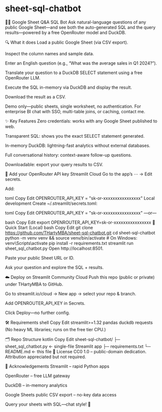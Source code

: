 # sheet-sql-chatbot

📄💬 Google Sheet Q&A SQL Bot
Ask natural-language questions of any public Google Sheet—and see both the auto-generated SQL and the query results—powered by a free OpenRouter model and DuckDB.

🔍 What it does
Load a public Google Sheet (via CSV export).

Inspect the column names and sample data.

Enter an English question (e.g., “What was the average sales in Q1 2024?”).

Translate your question to a DuckDB SELECT statement using a free OpenRouter LLM.

Execute the SQL in-memory via DuckDB and display the result.

Download the result as a CSV.

Demo only—public sheets, single worksheet, no authentication.
For enterprise BI chat with SSO, multi-table joins, or caching, contact me.

✨ Key Features
Zero credentials: works with any Google Sheet published to web.

Transparent SQL: shows you the exact SELECT statement generated.

In-memory DuckDB: lightning-fast analytics without external databases.

Full conversational history: context-aware follow-up questions.

Downloadable: export your query results to CSV.

🔑 Add your OpenRouter API key
Streamlit Cloud
Go to the app’s ⋯ → Edit secrets.

Add:

toml
Copy
Edit
OPENROUTER_API_KEY = "sk-or-xxxxxxxxxxxxxxxx"
Local development
Create ~/.streamlit/secrets.toml:

toml
Copy
Edit
OPENROUTER_API_KEY = "sk-or-xxxxxxxxxxxxxxxx"
—or—

bash
Copy
Edit
export OPENROUTER_API_KEY=sk-or-xxxxxxxxxxxxxxxx
🚀 Quick Start (Local)
bash
Copy
Edit
git clone https://github.com/THartyMBA/sheet-sql-chatbot.git
cd sheet-sql-chatbot
python -m venv venv && source venv/bin/activate   # On Windows: venv\Scripts\activate
pip install -r requirements.txt
streamlit run sheet_sql_chatbot.py
Open http://localhost:8501.

Paste your public Sheet URL or ID.

Ask your question and explore the SQL + results.

☁️ Deploy on Streamlit Community Cloud
Push this repo (public or private) under THartyMBA to GitHub.

Go to streamlit.io/cloud → New app → select your repo & branch.

Add OPENROUTER_API_KEY in Secrets.

Click Deploy—no further config.

🛠️ Requirements
shell
Copy
Edit
streamlit>=1.32
pandas
duckdb
requests
(No heavy ML libraries; runs on the free tier CPU.)

🗂️ Repo Structure
kotlin
Copy
Edit
sheet-sql-chatbot/
├─ sheet_sql_chatbot.py   ← single-file Streamlit app
├─ requirements.txt
└─ README.md              ← this file
📜 License
CC0 1.0 – public-domain dedication. Attribution appreciated but not required.

🙏 Acknowledgements
Streamlit – rapid Python apps

OpenRouter – free LLM gateway

DuckDB – in-memory analytics

Google Sheets public CSV export – no-key data access

Query your sheets with SQL—chat style! 🚀

